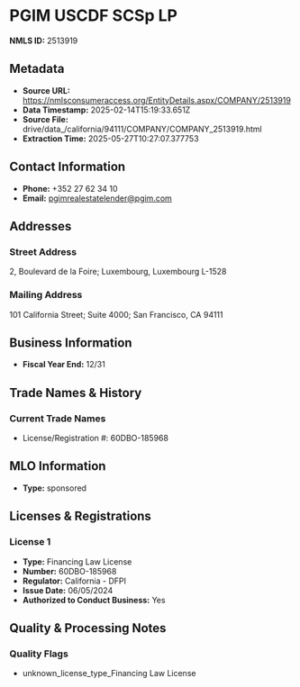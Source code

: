 # PGIM USCDF SCSp LP

**NMLS ID:** 2513919

## Metadata
- **Source URL:** https://nmlsconsumeraccess.org/EntityDetails.aspx/COMPANY/2513919
- **Data Timestamp:** 2025-02-14T15:19:33.651Z
- **Source File:** drive/data_/california/94111/COMPANY/COMPANY_2513919.html
- **Extraction Time:** 2025-05-27T10:27:07.377753

## Contact Information
- **Phone:** +352 27 62 34 10
- **Email:** pgimrealestatelender@pgim.com

## Addresses
### Street Address
2, Boulevard de la Foire; Luxembourg, Luxembourg L-1528

### Mailing Address
101 California Street; Suite 4000; San Francisco, CA 94111

## Business Information
- **Fiscal Year End:** 12/31

## Trade Names & History
### Current Trade Names
- License/Registration #: 60DBO-185968

## MLO Information
- **Type:** sponsored

## Licenses & Registrations

### License 1
- **Type:** Financing Law License
- **Number:** 60DBO-185968
- **Regulator:** California - DFPI
- **Issue Date:** 06/05/2024
- **Authorized to Conduct Business:** Yes

## Quality & Processing Notes
### Quality Flags
- unknown_license_type_Financing Law License
